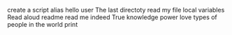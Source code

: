create a script alias
hello user
The last directoty
read my file
local variables
Read aloud
readme
read me
indeed True knowledge
power
love
types of people in the world
print
